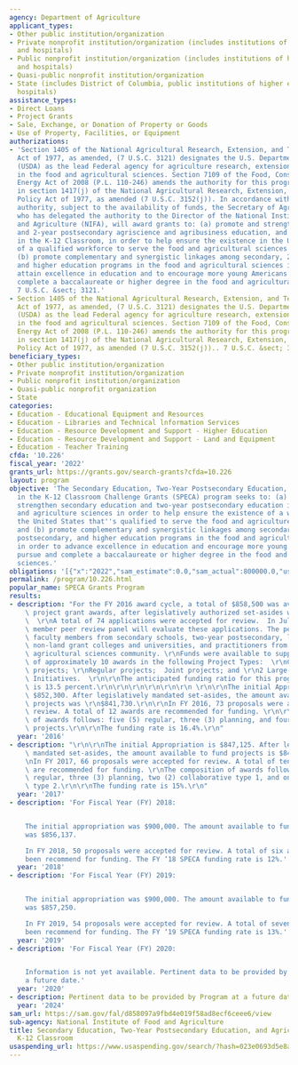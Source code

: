 ```yaml
---
agency: Department of Agriculture
applicant_types:
- Other public institution/organization
- Private nonprofit institution/organization (includes institutions of higher education
  and hospitals)
- Public nonprofit institution/organization (includes institutions of higher education
  and hospitals)
- Quasi-public nonprofit institution/organization
- State (includes District of Columbia, public institutions of higher education and
  hospitals)
assistance_types:
- Direct Loans
- Project Grants
- Sale, Exchange, or Donation of Property or Goods
- Use of Property, Facilities, or Equipment
authorizations:
- 'Section 1405 of the National Agricultural Research, Extension, and Teaching Policy
  Act of 1977, as amended, (7 U.S.C. 3121) designates the U.S. Department of Agriculture
  (USDA) as the lead Federal agency for agriculture research, extension and teaching
  in the food and agricultural sciences. Section 7109 of the Food, Conservation, and
  Energy Act of 2008 (P.L. 110-246) amends the authority for this program contained
  in section 1417(j) of the National Agricultural Research, Extension, and Teaching
  Policy Act of 1977, as amended (7 U.S.C. 3152(j)). In accordance with the statutory
  authority, subject to the availability of funds, the Secretary of Agriculture (USDA),
  who has delegated the authority to the Director of the National Institute of Food
  and Agriculture (NIFA), will award grants to: (a) promote and strengthen secondary
  and 2-year postsecondary agriscience and agribusiness education, and Agriculture
  in the K-12 Classroom, in order to help ensure the existence in the United States
  of a qualified workforce to serve the food and agricultural sciences system; and
  (b) promote complementary and synergistic linkages among secondary, 2-year postsecondary,
  and higher education programs in the food and agricultural sciences in order to
  attain excellence in education and to encourage more young Americans to pursue and
  complete a baccalaureate or higher degree in the food and agricultural sciences..
  7 U.S.C. &sect; 3121.'
- Section 1405 of the National Agricultural Research, Extension, and Teaching Policy
  Act of 1977, as amended, (7 U.S.C. 3121) designates the U.S. Department of Agriculture
  (USDA) as the lead Federal agency for agriculture research, extension and teaching
  in the food and agricultural sciences. Section 7109 of the Food, Conservation, and
  Energy Act of 2008 (P.L. 110-246) amends the authority for this program contained
  in section 1417(j) of the National Agricultural Research, Extension, and Teaching
  Policy Act of 1977, as amended (7 U.S.C. 3152(j)).. 7 U.S.C. &sect; 3152 (j).
beneficiary_types:
- Other public institution/organization
- Private nonprofit institution/organization
- Public nonprofit institution/organization
- Quasi-public nonprofit organization
- State
categories:
- Education - Educational Equipment and Resources
- Education - Libraries and Technical lnformation Services
- Education - Resource Development and Support - Higher Education
- Education - Resource Development and Support - Land and Equipment
- Education - Teacher Training
cfda: '10.226'
fiscal_year: '2022'
grants_url: https://grants.gov/search-grants?cfda=10.226
layout: program
objective: 'The Secondary Education, Two-Year Postsecondary Education, and Agriculture
  in the K-12 Classroom Challenge Grants (SPECA) program seeks to: (a) promote and
  strengthen secondary education and two-year postsecondary education in the food
  and agriculture sciences in order to help ensure the existence of a workforce in
  the United States that''s qualified to serve the food and agriculture sciences system;
  and (b) promote complementary and synergistic linkages among secondary, two-year
  postsecondary, and higher education programs in the food and agriculture sciences
  in order to advance excellence in education and encourage more young Americans to
  pursue and complete a baccalaureate or higher degree in the food and agriculture
  sciences.'
obligations: '[{"x":"2022","sam_estimate":0.0,"sam_actual":800000.0,"usa_spending_actual":1729776.06},{"x":"2023","sam_estimate":864000.0,"sam_actual":0.0,"usa_spending_actual":1829811.1},{"x":"2024","sam_estimate":960000.0,"sam_actual":0.0,"usa_spending_actual":1064482.91}]'
permalink: /program/10.226.html
popular_name: SPECA Grants Program
results:
- description: "For the FY 2016 award cycle, a total of $858,500 was available for\
    \ project grant awards, after legislatively authorized set-asides were deducted.\
    \  \r\nA total of 74 applications were accepted for review.  In July 2016, a 27\
    \ member peer review panel will evaluate these applications. The peer panel includes\
    \ faculty members from secondary schools, two-year postsecondary, land grant and\
    \ non-land grant colleges and universities, and practitioners from the food and\
    \ agricultural sciences community. \r\nFunds were available to support a total\
    \ of approximately 10 awards in the following Project Types:  \r\nConference/Planning\
    \ projects; \r\nRegular projects;  Joint projects; and \r\n2 Large-scale Comprehensive\
    \ Initiatives.  \r\n\r\nThe anticipated funding ratio for this program in FY 2016\
    \ is 13.5 percent.\r\n\r\n\r\n\r\n\r\n\r\n \r\n\r\nThe initial Appropriation was\
    \ $852,300. After legislatively mandated set-asides, the amount available to fund\
    \ projects was \r\n$841,730.\r\n\r\nIn FY 2016, 73 proposals were accepted for\
    \ review. A total of 12 awards are recommended for funding. \r\n\r\nThe composition\
    \ of awards follows: five (5) regular, three (3) planning, and four (4) joint\
    \ projects.\r\n\r\nThe funding rate is 16.4%.\r\n"
  year: '2016'
- description: "\r\n\r\nThe initial Appropriation is $847,125. After legislatively\
    \ mandated set-asides, the amount available to fund projects is $845,250.\r\n\r\
    \nIn FY 2017, 66 proposals were accepted for review. A total of ten (10) awards\
    \ are recommended for funding. \r\nThe composition of awards follows: four (4)\
    \ regular, three (3) planning, two (2) collaborative type 1, and one (1) collaborative\
    \ type 2.\r\n\r\nThe funding rate is 15%.\r\n"
  year: '2017'
- description: 'For Fiscal Year (FY) 2018:


    The initial appropriation was $900,000. The amount available to fund projects
    was $856,137.

    In FY 2018, 50 proposals were accepted for review. A total of six awards have
    been recommend for funding. The FY ‘18 SPECA funding rate is 12%.'
  year: '2018'
- description: 'For Fiscal Year (FY) 2019:


    The initial appropriation was $900,000. The amount available to fund projects
    was $857,250.

    In FY 2019, 54 proposals were accepted for review. A total of seven awards have
    been recommend for funding. The FY ‘19 SPECA funding rate is 13%.'
  year: '2019'
- description: 'For Fiscal Year (FY) 2020:


    Information is not yet available. Pertinent data to be provided by Program at
    a future date.'
  year: '2020'
- description: Pertinent data to be provided by Program at a future date.
  year: '2024'
sam_url: https://sam.gov/fal/d858097a9fbd4e019f58ad8ecf6ceee6/view
sub-agency: National Institute of Food and Agriculture
title: Secondary Education, Two-Year Postsecondary Education, and Agriculture in the
  K-12 Classroom
usaspending_url: https://www.usaspending.gov/search/?hash=023e0693d5e8a235a3aab53492cb9658
---
```

